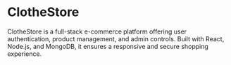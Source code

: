 # ClotheStore
ClotheStore is a full-stack e-commerce platform offering user authentication, product management, and admin controls. Built with React, Node.js, and MongoDB, it ensures a responsive and secure shopping experience.
